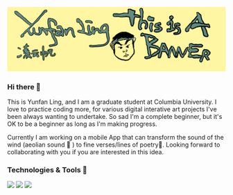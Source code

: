 [![Header](https://github.com/supertrashpanda/supertrashpanda/blob/main/Untitled_Artwork%209.png "Header")](https://github.com/supertrashpanda/supertrashpanda/blob/main/Untitled_Artwork%209.png)

### Hi there 👋
This is Yunfan Ling, and I am a graduate student at Columbia University. I love to practice coding more, for various digital interative art projects I've been always wanting to undertake. So sad I'm a complete beginner, but it's OK to be a beginner as long as I'm making progress.

Currently I am working on a mobile App that can transform the sound of the wind (aeolian sound 💨 ) to fine verses/lines of poetry📝. Looking forward to collaborating with you if you are interested in this idea.


### Technologies & Tools 🔧 
![](https://img.shields.io/badge/Code-Python-informational?style=flat&logo=python&logoColor=white&color=2bbc8a)
![](https://img.shields.io/badge/Code-Javascript-informational?style=flat&logo=javascript&logoColor=white&color=2bbc8a)
![](https://img.shields.io/badge/Tool-Photoshop-informational?style=flat&logo=AdobePhotoshop&logoColor=white&color=2bbc8a)


<!--
**supertrashpanda/supertrashpanda** is a ✨ _special_ ✨ repository because its `README.md` (this file) appears on your GitHub profile.

Here are some ideas to get you started:

- 🔭 I’m currently working on ...
- 🌱 I’m currently learning ...
- 👯 I’m looking to collaborate on ...
- 🤔 I’m looking for help with ...
- 💬 Ask me about ...
- 📫 How to reach me: ...
- 😄 Pronouns: ...
- ⚡ Fun fact: ...
-->
